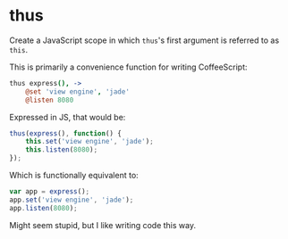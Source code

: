 thus
====

Create a JavaScript scope in which ```thus```'s first argument is referred to as ```this```.

This is primarily a convenience function for writing CoffeeScript:

```coffeescript
thus express(), ->
	@set 'view engine', 'jade'
	@listen 8080
```

Expressed in JS, that would be:

```javascript
thus(express(), function() {
	this.set('view engine', 'jade');
	this.listen(8080);
});
```

Which is functionally equivalent to:

```javascript
var app = express();
app.set('view engine', 'jade');
app.listen(8080);
```

Might seem stupid, but I like writing code this way.
